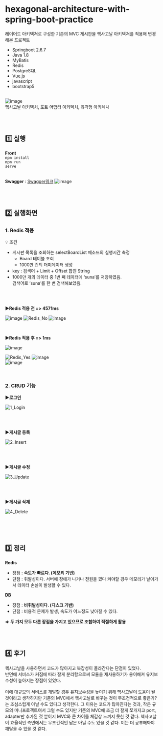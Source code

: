 # hexagonal-architecture-with-spring-boot-practice
레이어드 아키텍쳐로 구성한 기존의 MVC 게시판을 헥사고날 아키텍쳐를 적용해 변경해본 프로젝트
- Springboot 2.6.7
- Java 1.8
- MyBatis
- Redis
- PostgreSQL
- Vue.js
- javascript
- bootstrap5<br><br>

![image](https://github.com/acrnm148/hexagonal-architecture-with-spring-boot-practice/assets/67724306/9c9af569-8cc5-407a-9d4e-33396765b69e)<br>
헥사고날 아키텍처, 포트 어댑터 아키텍처, 육각형 아키텍처

<br><br>

## 1️⃣ 실행
<strong>Front</strong><br>
<code>npm install</code><br>
<code>npm run serve</code>
<br><br>

<strong>Swagger</strong> : [Swagger링크](http://localhost:8080/swagger-ui/index.html)
![image](https://github.com/acrnm148/hexagonal-architecture-with-spring-boot-practice/assets/67724306/51e6d8ed-1f9c-4554-8d81-e584688ae8ec)

<br><br>


## 2️⃣ 실행화면


### 1. Redis 적용

💡 조건<br>
- 게시판 목록을 조회하는 selectBoardList 메소드의 실행시간 측정<br>
    - Board 테이블 조회<br>
    - 1000만 건의 더미데이터 생성<br>
- key : 검색어 + Limit + Offset 합친 String<br>
- 1000만 개의 데이터 중 1번 째 데이터에 ‘suna’를 저장하였음.<br>
검색어로 ’suna’를 한 번 검색해보았음.<br>

<br><br>

<strong>▶Redis 적용 전 => 4571ms</strong>

![image](https://github.com/acrnm148/hexagonal-architecture-with-spring-boot-practice/assets/67724306/909d7882-1f70-4fde-9ea1-e91e04750fd0)
![Redis_No](https://github.com/acrnm148/hexagonal-architecture-with-spring-boot-practice/assets/67724306/47d8b98f-7847-4817-aa81-53a1b6704cb0)
![image](https://github.com/acrnm148/hexagonal-architecture-with-spring-boot-practice/assets/67724306/c9198f43-0a8a-4c62-b76a-f770f4cdebdb)

<br>

<strong>▶Redis 적용 후 => 1ms</strong>

![image](https://github.com/acrnm148/hexagonal-architecture-with-spring-boot-practice/assets/67724306/b2ca818a-b0b6-4ba8-940a-1fcfe4081ffd)

![Redis_Yes](https://github.com/acrnm148/hexagonal-architecture-with-spring-boot-practice/assets/67724306/b19d4c53-73ea-487b-aece-e83f6fd81d9f)
![image](https://github.com/acrnm148/hexagonal-architecture-with-spring-boot-practice/assets/67724306/4ba55748-41cc-4443-a404-ece69415b214)
<br>
![image](https://github.com/acrnm148/hexagonal-architecture-with-spring-boot-practice/assets/67724306/2fd463dc-0056-4b49-8d7f-99c5329d0415)

<br>

### 2. CRUD 기능

<strong>▶로그인</strong><br>

![1_Login](https://github.com/acrnm148/hexagonal-architecture-with-spring-boot-practice/assets/67724306/cb71c528-0327-40cf-b11f-bd502809cff2)

<br><br>

<strong>▶게시글 등록</strong><br>

![2_Insert](https://github.com/acrnm148/hexagonal-architecture-with-spring-boot-practice/assets/67724306/bd6cf7c9-591e-41e2-b79e-78d49d57fe9b)

<br><br>

<strong>▶게시글 수정</strong><br>

![3_Update](https://github.com/acrnm148/hexagonal-architecture-with-spring-boot-practice/assets/67724306/dc264922-8c13-429d-9943-234e4d22a7bb)

<br><br>

<strong>▶게시글 삭제</strong><br>

![4_Delete](https://github.com/acrnm148/hexagonal-architecture-with-spring-boot-practice/assets/67724306/27d74d2e-0d28-4c3a-b90f-07178556e222)


<br><br><br>

## 3️⃣ 정리

**Redis** <br>
- 장점 : **속도가 빠르다. (메모리 기반)**<br>
- 단점 : 휘발성이다. 서버에 장애가 나거나 전원을 껐다 켜야할 경우 메모리가 날아가서 데이터 손실이 발생할 수 있다.<br>

**DB**<br>
- 장점 : **비휘발성이다. (디스크 기반)**<br>
- 단점 : 비용적 문제가 발생, 속도가 어느정도 낮아질 수 있다.<br>

**⇒ 두 가지 모두 다른 장점을 가지고 있으므로 조합하여 적절하게 활용**<br>

<br><br>

## 4️⃣ 후기

헥사고날을 사용하면서 코드가 많아지고 복잡성이 올라간다는 단점이 있었다.<br>
반면에 서비스가 커짐에 따라 잘게 분리함으로써 모듈을 재사용하기가 용이해져 유지보수성이 높아지는 장점이 있었다.<br>
<br>
이에 대규모의 서비스를 개발할 경우 유지보수성을 높이기 위해 헥사고날이 도움이 될 것이라고 생각하지만 기존의 MVC에서 헥사고날로 바꾸는 것이 무조건적으로 좋은가? 는 조심스럽게 아닐 수도 있다고 생각한다. 그 이유는 코드가 많아진다는 것과, 작은 규모의 미니프로젝트여서 그럴 수도 있지만 기존의 MVC에 조금 더 잘게 쪼개지고 port, adapter만 추가된 것 뿐이지 MVC와 큰 차이를 체감상 느끼지 못한 것 같다.
헥사고날이 효율적인 측면에서는 무조건적인 답은 아닐 수도 있을 것 같다. 이는 더 공부해봐야 깨달을 수 있을 것 같다.

